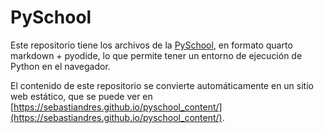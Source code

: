 # PySchool

Este repositorio tiene los archivos de la [PySchool](http://pyschool.cl), en formato quarto markdown + pyodide, lo que 
permite tener un entorno de ejecución de Python en el navegador.

El contenido de este repositorio se convierte automáticamente en un sitio web estático, que se puede ver en [https://sebastiandres.github.io/pyschool_content/](https://sebastiandres.github.io/pyschool_content/).
